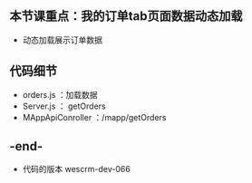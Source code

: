 
## 本节课重点：我的订单tab页面数据动态加载
- 动态加载展示订单数据

## 代码细节
- orders.js ：加载数据
- Server.js ： getOrders
- MAppApiConroller ：/mapp/getOrders

## -end-
- 代码的版本 wescrm-dev-066


